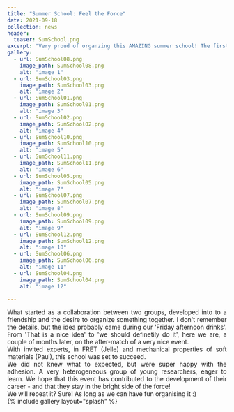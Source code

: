```yaml
---
title: "Summer School: Feel the Force"
date: 2021-09-18
collection: news
header:
  teaser: SumSchool.png
excerpt: "Very proud of organzing this AMAZING summer school! The first time - and immediately a huge sucess. Three days of lectures, tutorials and workshops. Special thanks to Prof. Paul Kouwer, Prof. Jelle Hendrix and Dr. Mar Cóndor for their contribution."
gallery:
  - url: SumSchool08.png
    image_path: SumSchool08.png
    alt: "image 1"
  - url: SumSchool03.png
    image_path: SumSchool03.png
    alt: "image 2"
  - url: SumSchool01.png
    image_path: SumSchool01.png
    alt: "image 3"
  - url: SumSchool02.png
    image_path: SumSchool02.png
    alt: "image 4"
  - url: SumSchool10.png
    image_path: SumSchool10.png
    alt: "image 5"
  - url: SumSchool11.png
    image_path: SumSchool11.png
    alt: "image 6"
  - url: SumSchool05.png
    image_path: SumSchool05.png
    alt: "image 7"
  - url: SumSchool07.png
    image_path: SumSchool07.png
    alt: "image 8"
  - url: SumSchool09.png
    image_path: SumSchool09.png
    alt: "image 9"
  - url: SumSchool12.png
    image_path: SumSchool12.png
    alt: "image 10"
  - url: SumSchool06.png
    image_path: SumSchool06.png
    alt: "image 11"
  - url: SumSchool04.png
    image_path: SumSchool04.png
    alt: "image 12"

---
```

<p align= "justify">
What started as a collaboration between two groups, developed into to a friendship and the desire to organize something together. I don't remember the details, but the idea probably came during our 'Friday afternoon drinks'. From 'That is a nice idea' to 'we should definetily do it', here we are, a couple of months later, on the after-match of a very nice event.<br>
With invited experts, in FRET (Jelle) and mechanical properties of soft materials (Paul), this school was set to succeed. <br>
We did not knew what to expected, but were super happy with the adhesion. A very heterogeneous group of young researchers, eager to learn. We hope that this event has contributed to the development of their career - and that they stay in the bright side of the force!
<br>
We will repeat it? Sure! As long as we can have fun organising it :)
<br>
{% include gallery layout="splash" %}
